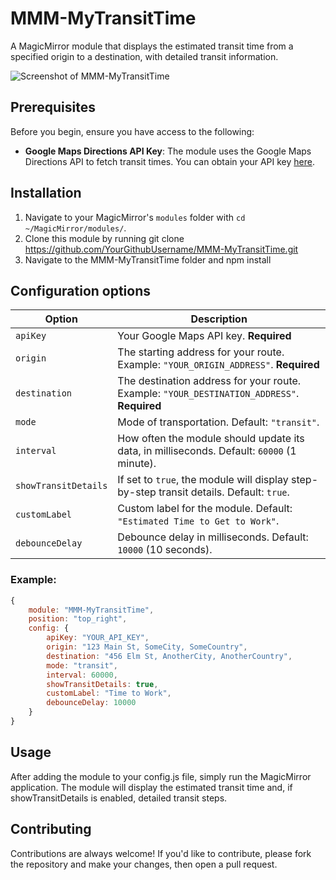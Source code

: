 # MMM-MyTransitTime

A MagicMirror module that displays the estimated transit time from a specified origin to a destination, with detailed transit information.

![Screenshot of MMM-MyTransitTime](modules/MMM-MyTransitTime/example.png)

## Prerequisites

Before you begin, ensure you have access to the following:
- **Google Maps Directions API Key**: The module uses the Google Maps Directions API to fetch transit times. You can obtain your API key [here](https://cloud.google.com/maps-platform/docs/getting-started).

## Installation

1. Navigate to your MagicMirror's `modules` folder with `cd ~/MagicMirror/modules/`.
2. Clone this module by running git clone https://github.com/YourGithubUsername/MMM-MyTransitTime.git
3. Navigate to the MMM-MyTransitTime folder and npm install

## Configuration options

| Option               | Description  |
|----------------------|--------------|
| `apiKey`             | Your Google Maps API key. **Required** |
| `origin`             | The starting address for your route. Example: `"YOUR_ORIGIN_ADDRESS"`. **Required** |
| `destination`        | The destination address for your route. Example: `"YOUR_DESTINATION_ADDRESS"`. **Required** |
| `mode`               | Mode of transportation. Default: `"transit"`. |
| `interval`           | How often the module should update its data, in milliseconds. Default: `60000` (1 minute). |
| `showTransitDetails` | If set to `true`, the module will display step-by-step transit details. Default: `true`. |
| `customLabel`        | Custom label for the module. Default: `"Estimated Time to Get to Work"`. |
| `debounceDelay`      | Debounce delay in milliseconds. Default: `10000` (10 seconds). |

### Example:

```javascript
{
    module: "MMM-MyTransitTime",
    position: "top_right",
    config: {
        apiKey: "YOUR_API_KEY",
        origin: "123 Main St, SomeCity, SomeCountry",
        destination: "456 Elm St, AnotherCity, AnotherCountry",
        mode: "transit",
        interval: 60000,
        showTransitDetails: true,
        customLabel: "Time to Work",
        debounceDelay: 10000
    }
}
```

## Usage

After adding the module to your config.js file, simply run the MagicMirror application. The module will display the estimated transit time and, if showTransitDetails is enabled, detailed transit steps.

## Contributing

Contributions are always welcome! If you'd like to contribute, please fork the repository and make your changes, then open a pull request.





